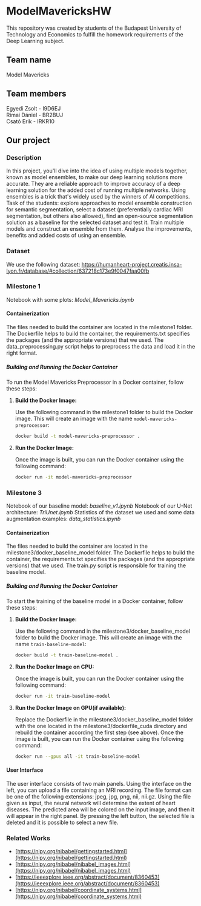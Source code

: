 # ModelMavericksHW

This repository was created by students of the Budapest University of Technology and Economics to fulfill the homework requirements of the Deep Learning subject.

## Team name
Model Mavericks

## Team members
Egyedi Zsolt - I9D6EJ\
Rimai Dániel - BR2BUJ\
Csató Erik - IRKR10

## Our project
### Description
In this project, you'll dive into the idea of using multiple models together, known as model ensembles, to make our deep learning solutions more accurate. They are a reliable approach to improve accuracy of a deep learning solution for the added cost of running multiple networks. Using ensembles is a trick that's widely used by the winners of AI competitions. Task of the students: explore approaches to model ensemble construction for semantic segmentation, select a dataset (preferentially cardiac MRI segmentation, but others also allowed), find an open-source segmentation solution as a baseline for the selected dataset and test it. Train multiple models and construct an ensemble from them. Analyse the improvements, benefits and added costs of using an ensemble. 

### Dataset
We use the following dataset: https://humanheart-project.creatis.insa-lyon.fr/database/#collection/637218c173e9f0047faa00fb

### Milestone 1
Notebook with some plots: *Model_Mavericks.ipynb*

#### Containerization

The files needed to build the container are located in the milestone1 folder. The Dockerfile helps to build the container, the requirements.txt specifies the packages (and the appropriate versions) that we used. The data_preprocessing.py script helps to preprocess the data and load it in the right format.

##### Building and Running the Docker Container

To run the Model Mavericks Preprocessor in a Docker container, follow these steps:

1. **Build the Docker Image:**

   Use the following command in the milestone1 folder to build the Docker image. This will create an image with the name `model-mavericks-preprocessor`:

   ```bash
   docker build -t model-mavericks-preprocessor .

2. **Run the Docker Image:**

   Once the image is built, you can run the Docker container using the following command:

   ```bash
   docker run -it model-mavericks-preprocessor

### Milestone 3
Notebook of our baseline model: *baseline_v1.ipynb*
Notebook of our U-Net architecture: *TriUnet.ipynb*
Statistics of the dataset we used and some data augmentation examples: *data_statistics.ipynb*

#### Containerization

The files needed to build the container are located in the milestone3/docker_baseline_model folder. The Dockerfile helps to build the container, the requirements.txt specifies the packages (and the appropriate versions) that we used. The train.py script is responsible for training the baseline model.

##### Building and Running the Docker Container

To start the training of the baseline model in a Docker container, follow these steps:

1. **Build the Docker Image:**

   Use the following command in the milestone3/docker_baseline_model folder to build the Docker image. This will create an image with the name `train-baseline-model`:

   ```bash
   docker build -t train-baseline-model .

2. **Run the Docker Image on CPU:**

   Once the image is built, you can run the Docker container using the following command:

   ```bash
   docker run -it train-baseline-model

3. **Run the Docker Image on GPU(if available):**
   
   Replace the Dockerfile in the milestone3/docker_baseline_model folder with the one located in the milestone3/dockerfile_cuda directory and rebuild the container according the first step (see above). Once the image is built, you can run the Docker container using the following command:

   ```bash
   docker run --gpus all -it train-baseline-model

#### User Interface

The user interface consists of two main panels. Using the interface on the left, you can upload a file containing an MRI recording. The file format can be one of the following extensions: jpeg, jpg, png, nii, nii.gz. Using the file given as input, the neural network will determine the extent of heart diseases. The predicted area will be colored on the input image, and then it will appear in the right panel. By pressing the left button, the selected file is deleted and it is possible to select a new file.

### Related Works

- [https://nipy.org/nibabel/gettingstarted.html](https://nipy.org/nibabel/gettingstarted.html)
- [https://nipy.org/nibabel/nibabel_images.html](https://nipy.org/nibabel/nibabel_images.html)
- [https://ieeexplore.ieee.org/abstract/document/8360453](https://ieeexplore.ieee.org/abstract/document/8360453)
- [https://nipy.org/nibabel/coordinate_systems.html](https://nipy.org/nibabel/coordinate_systems.html)

